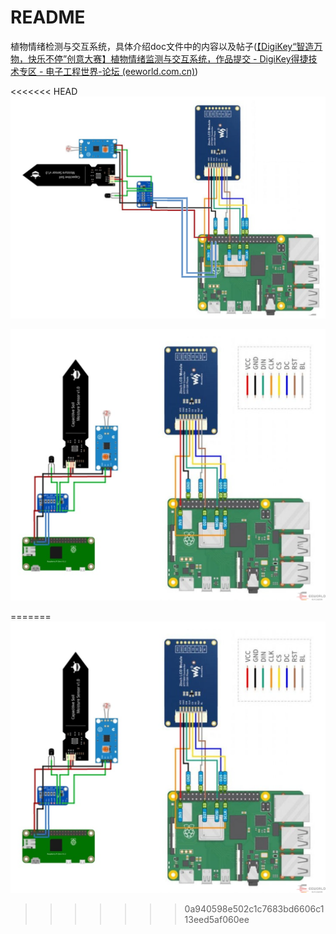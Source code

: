 # README

植物情绪检测与交互系统，具体介绍doc文件中的内容以及帖子([【DigiKey“智造万物，快乐不停”创意大赛】植物情绪监测与交互系统，作品提交 - DigiKey得捷技术专区 - 电子工程世界-论坛 (eeworld.com.cn)](http://bbs.eeworld.com.cn/thread-1269559-1-1.html))

<<<<<<< HEAD
![](img\094930p9ey98uc7day9ruc.png)

![](img\082956isrvi6vevzstlwks.png)

=======
![](img/082956isrvi6vevzstlwks.png)
>>>>>>> 0a940598e502c1c7683bd6606c113eed5af060ee
